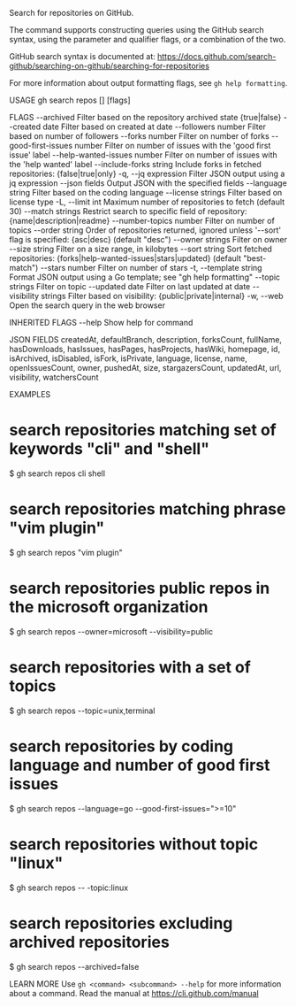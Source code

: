 
Search for repositories on GitHub.

The command supports constructing queries using the GitHub search syntax,
using the parameter and qualifier flags, or a combination of the two.

GitHub search syntax is documented at:
<https://docs.github.com/search-github/searching-on-github/searching-for-repositories>
 

For more information about output formatting flags, see `gh help formatting`.

USAGE
  gh search repos [<query>] [flags]

FLAGS
      --archived                    Filter based on the repository archived state {true|false}
      --created date                Filter based on created at date
      --followers number            Filter based on number of followers
      --forks number                Filter on number of forks
      --good-first-issues number    Filter on number of issues with the 'good first issue' label
      --help-wanted-issues number   Filter on number of issues with the 'help wanted' label
      --include-forks string        Include forks in fetched repositories: {false|true|only}
  -q, --jq expression               Filter JSON output using a jq expression
      --json fields                 Output JSON with the specified fields
      --language string             Filter based on the coding language
      --license strings             Filter based on license type
  -L, --limit int                   Maximum number of repositories to fetch (default 30)
      --match strings               Restrict search to specific field of repository: {name|description|readme}
      --number-topics number        Filter on number of topics
      --order string                Order of repositories returned, ignored unless '--sort' flag is specified: {asc|desc} (default "desc")
      --owner strings               Filter on owner
      --size string                 Filter on a size range, in kilobytes
      --sort string                 Sort fetched repositories: {forks|help-wanted-issues|stars|updated} (default "best-match")
      --stars number                Filter on number of stars
  -t, --template string             Format JSON output using a Go template; see "gh help formatting"
      --topic strings               Filter on topic
      --updated date                Filter on last updated at date
      --visibility strings          Filter based on visibility: {public|private|internal}
  -w, --web                         Open the search query in the web browser

INHERITED FLAGS
  --help   Show help for command

JSON FIELDS
  createdAt, defaultBranch, description, forksCount, fullName, hasDownloads,
  hasIssues, hasPages, hasProjects, hasWiki, homepage, id, isArchived, isDisabled,
  isFork, isPrivate, language, license, name, openIssuesCount, owner, pushedAt,
  size, stargazersCount, updatedAt, url, visibility, watchersCount

EXAMPLES
  # search repositories matching set of keywords "cli" and "shell"
  $ gh search repos cli shell
  
  # search repositories matching phrase "vim plugin"
  $ gh search repos "vim plugin"
  
  # search repositories public repos in the microsoft organization
  $ gh search repos --owner=microsoft --visibility=public
  
  # search repositories with a set of topics
  $ gh search repos --topic=unix,terminal
  
  # search repositories by coding language and number of good first issues
  $ gh search repos --language=go --good-first-issues=">=10"
  
  # search repositories without topic "linux"
  $ gh search repos -- -topic:linux
  
  # search repositories excluding archived repositories
  $ gh search repos --archived=false
   

LEARN MORE
  Use `gh <command> <subcommand> --help` for more information about a command.
  Read the manual at https://cli.github.com/manual

